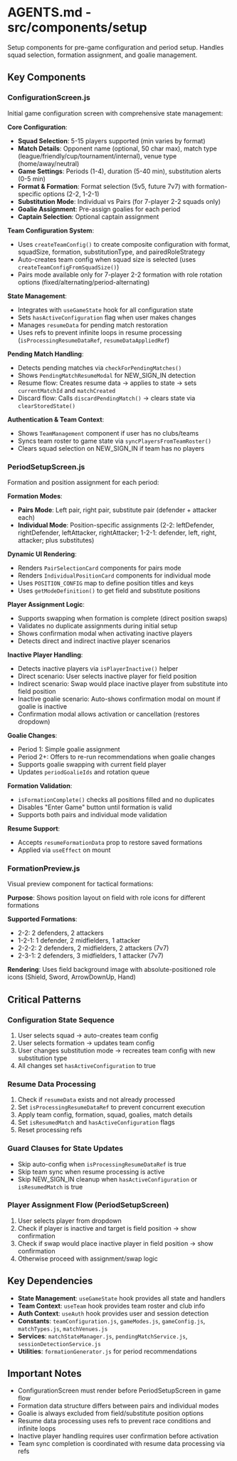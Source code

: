 # AGENTS.md - src/components/setup

Setup components for pre-game configuration and period setup. Handles squad selection, formation assignment, and goalie management.

## Key Components

### ConfigurationScreen.js
Initial game configuration screen with comprehensive state management:

**Core Configuration**:
- **Squad Selection**: 5-15 players supported (min varies by format)
- **Match Details**: Opponent name (optional, 50 char max), match type (league/friendly/cup/tournament/internal), venue type (home/away/neutral)
- **Game Settings**: Periods (1-4), duration (5-40 min), substitution alerts (0-5 min)
- **Format & Formation**: Format selection (5v5, future 7v7) with formation-specific options (2-2, 1-2-1)
- **Substitution Mode**: Individual vs Pairs (for 7-player 2-2 squads only)
- **Goalie Assignment**: Pre-assign goalies for each period
- **Captain Selection**: Optional captain assignment

**Team Configuration System**:
- Uses `createTeamConfig()` to create composite configuration with format, squadSize, formation, substitutionType, and pairedRoleStrategy
- Auto-creates team config when squad size is selected (uses `createTeamConfigFromSquadSize()`)
- Pairs mode available only for 7-player 2-2 formation with role rotation options (fixed/alternating/period-alternating)

**State Management**:
- Integrates with `useGameState` hook for all configuration state
- Sets `hasActiveConfiguration` flag when user makes changes
- Manages `resumeData` for pending match restoration
- Uses refs to prevent infinite loops in resume processing (`isProcessingResumeDataRef`, `resumeDataAppliedRef`)

**Pending Match Handling**:
- Detects pending matches via `checkForPendingMatches()`
- Shows `PendingMatchResumeModal` for NEW_SIGN_IN detection
- Resume flow: Creates resume data → applies to state → sets `currentMatchId` and `matchCreated`
- Discard flow: Calls `discardPendingMatch()` → clears state via `clearStoredState()`

**Authentication & Team Context**:
- Shows `TeamManagement` component if user has no clubs/teams
- Syncs team roster to game state via `syncPlayersFromTeamRoster()`
- Clears squad selection on NEW_SIGN_IN if team has no players

### PeriodSetupScreen.js
Formation and position assignment for each period:

**Formation Modes**:
- **Pairs Mode**: Left pair, right pair, substitute pair (defender + attacker each)
- **Individual Mode**: Position-specific assignments (2-2: leftDefender, rightDefender, leftAttacker, rightAttacker; 1-2-1: defender, left, right, attacker; plus substitutes)

**Dynamic UI Rendering**:
- Renders `PairSelectionCard` components for pairs mode
- Renders `IndividualPositionCard` components for individual mode
- Uses `POSITION_CONFIG` map to define position titles and keys
- Uses `getModeDefinition()` to get field and substitute positions

**Player Assignment Logic**:
- Supports swapping when formation is complete (direct position swaps)
- Validates no duplicate assignments during initial setup
- Shows confirmation modal when activating inactive players
- Detects direct and indirect inactive player scenarios

**Inactive Player Handling**:
- Detects inactive players via `isPlayerInactive()` helper
- Direct scenario: User selects inactive player for field position
- Indirect scenario: Swap would place inactive player from substitute into field position
- Inactive goalie scenario: Auto-shows confirmation modal on mount if goalie is inactive
- Confirmation modal allows activation or cancellation (restores dropdown)

**Goalie Changes**:
- Period 1: Simple goalie assignment
- Period 2+: Offers to re-run recommendations when goalie changes
- Supports goalie swapping with current field player
- Updates `periodGoalieIds` and rotation queue

**Formation Validation**:
- `isFormationComplete()` checks all positions filled and no duplicates
- Disables "Enter Game" button until formation is valid
- Supports both pairs and individual mode validation

**Resume Support**:
- Accepts `resumeFormationData` prop to restore saved formations
- Applied via `useEffect` on mount

### FormationPreview.js
Visual preview component for tactical formations:

**Purpose**: Shows position layout on field with role icons for different formations

**Supported Formations**:
- 2-2: 2 defenders, 2 attackers
- 1-2-1: 1 defender, 2 midfielders, 1 attacker
- 2-2-2: 2 defenders, 2 midfielders, 2 attackers (7v7)
- 2-3-1: 2 defenders, 3 midfielders, 1 attacker (7v7)

**Rendering**: Uses field background image with absolute-positioned role icons (Shield, Sword, ArrowDownUp, Hand)

## Critical Patterns

### Configuration State Sequence
1. User selects squad → auto-creates team config
2. User selects formation → updates team config
3. User changes substitution mode → recreates team config with new substitution type
4. All changes set `hasActiveConfiguration` to true

### Resume Data Processing
1. Check if `resumeData` exists and not already processed
2. Set `isProcessingResumeDataRef` to prevent concurrent execution
3. Apply team config, formation, squad, goalies, match details
4. Set `isResumedMatch` and `hasActiveConfiguration` flags
5. Reset processing refs

### Guard Clauses for State Updates
- Skip auto-config when `isProcessingResumeDataRef` is true
- Skip team sync when resume processing is active
- Skip NEW_SIGN_IN cleanup when `hasActiveConfiguration` or `isResumedMatch` is true

### Player Assignment Flow (PeriodSetupScreen)
1. User selects player from dropdown
2. Check if player is inactive and target is field position → show confirmation
3. Check if swap would place inactive player in field position → show confirmation
4. Otherwise proceed with assignment/swap logic

## Key Dependencies

- **State Management**: `useGameState` hook provides all state and handlers
- **Team Context**: `useTeam` hook provides team roster and club info
- **Auth Context**: `useAuth` hook provides user and session detection
- **Constants**: `teamConfiguration.js`, `gameModes.js`, `gameConfig.js`, `matchTypes.js`, `matchVenues.js`
- **Services**: `matchStateManager.js`, `pendingMatchService.js`, `sessionDetectionService.js`
- **Utilities**: `formationGenerator.js` for period recommendations

## Important Notes

- ConfigurationScreen must render before PeriodSetupScreen in game flow
- Formation data structure differs between pairs and individual modes
- Goalie is always excluded from field/substitute position options
- Resume data processing uses refs to prevent race conditions and infinite loops
- Inactive player handling requires user confirmation before activation
- Team sync completion is coordinated with resume data processing via refs